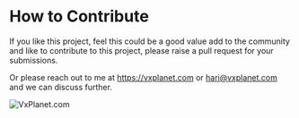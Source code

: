 # How to Contribute
If you like this project, feel this could be a good value add to the community and like to contribute to this project, please raise a pull request for your submissions.

Or please reach out to me at https://vxplanet.com or hari@vxplanet.com and we can discuss further.

![VxPlanet.com](https://serveritpro.files.wordpress.com/2021/09/vxplanet_correct.png)

